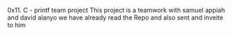0x11. C - printf team project
This project is a teamwork with samuel appiah and david alanyo
we have already read the Repo and also sent and inveite to  him
